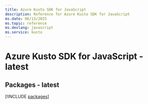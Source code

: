 ```yaml
---
title: Azure Kusto SDK for JavaScript
description: Reference for Azure Kusto SDK for JavaScript
ms.date: 06/13/2025
ms.topic: reference
ms.devlang: javascript
ms.service: kusto
---
```

# Azure Kusto SDK for JavaScript - latest
## Packages - latest
[!INCLUDE [packages](kusto-index.md)]
